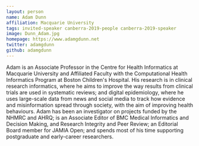 ```yaml
---
layout: person
name: Adam Dunn
affiliation: Macquarie University
tags: invited-speaker canberra-2019-people canberra-2019-speaker
image: Dunn_Adam.jpg
homepage: https://www.adamgdunn.net
twitter: adamgdunn
github: adamgdunn
---
```

Adam is an Associate Professor in the Centre for Health Informatics at Macquarie University and Affiliated Faculty with the Computational Health Informatics Program at Boston Children's Hospital. His research is in clinical research informatics, where he aims to improve the way results from clinical trials are used in systematic reviews; and digital epidemiology, where he uses large-scale data from news and social media to track how evidence and misinformation spread through society, with the aim of improving health behaviours. Adam has been an investigator on projects funded by the NHMRC and AHRQ; is an Associate Editor of BMC Medical Informatics and Decision Making, and Research Integrity and Peer Review; an Editorial Board member for JAMIA Open; and spends most of his time supporting postgraduate and early-career researchers.